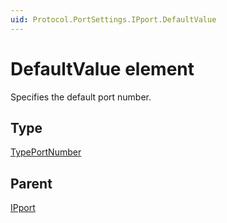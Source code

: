 ```yaml
---
uid: Protocol.PortSettings.IPport.DefaultValue
---
```


# DefaultValue element

Specifies the default port number.

## Type

[TypePortNumber](xref:Protocol-TypePortNumber)

## Parent

[IPport](xref:Protocol.PortSettings.IPport)
